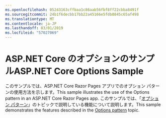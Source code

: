 ```yaml
---
ms.openlocfilehash: 05243163cffbaa1c86aab56fbf8ff22cbba8491f
ms.sourcegitcommit: 24b1f6decbb17bb22a45166e5fdb0845c65af498
ms.translationtype: MT
ms.contentlocale: ja-JP
ms.lasthandoff: 03/01/2019
ms.locfileid: "57027069"
---
```

# <a name="aspnet-core-options-sample"></a><span data-ttu-id="ce75f-101">ASP.NET Core のオプションのサンプル</span><span class="sxs-lookup"><span data-stu-id="ce75f-101">ASP.NET Core Options Sample</span></span>

<span data-ttu-id="ce75f-102">このサンプルでは、ASP.NET Core Razor Pages アプリでのオプション パターンの使用方法を示します。</span><span class="sxs-lookup"><span data-stu-id="ce75f-102">This sample illustrates the use of the Options pattern in an ASP.NET Core Razor Pages app.</span></span> <span data-ttu-id="ce75f-103">このサンプルでは、「[オプション パターン](https://docs.microsoft.com/aspnet/core/fundamentals/configuration/options)」のトピックで説明している機能について説明します。</span><span class="sxs-lookup"><span data-stu-id="ce75f-103">This sample demonstrates the features described in the [Options pattern](https://docs.microsoft.com/aspnet/core/fundamentals/configuration/options) topic.</span></span>
